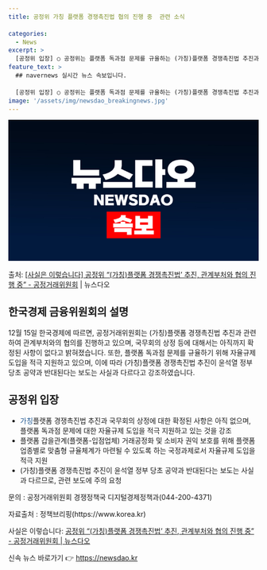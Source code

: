 ```yaml
---
title: 공정위 가칭 플랫폼 경쟁촉진법 협의 진행 중  관련 소식

categories:
  - News
excerpt: >
  [공정위 입장] ○ 공정위는 플랫폼 독과점 문제를 규율하는 (가칭)플랫폼 경쟁촉진법 추진과 관련하여 관계부처…
feature_text: >
  ## navernews 실시간 뉴스 속보입니다.

  [공정위 입장] ○ 공정위는 플랫폼 독과점 문제를 규율하는 (가칭)플랫폼 경쟁촉진법 추진과 관련하여 관계부처…
image: '/assets/img/newsdao_breakingnews.jpg'
---
```


![뉴스다오 속보](/assets/img/newsdao_breakingnews.jpg)

<p>출처: <a href="https://newsdao.kr/2827" rel="dofollow">[사실은 이렇습니다] 공정위 “(가칭)플랫폼 경쟁촉진법’ 추진, 관계부처와 협의 진행 중” - 공정거래위원회</a> | 뉴스다오</p>

<h2 data-ke-size="size26">한국경제 금융위원회의 설명</h2>
<p data-ke-size="size16">12월 15일 한국경제에 따르면, 공정거래위원회는 (가칭)플랫폼 경쟁촉진법 추진과 관련하여 관계부처와의 협의를 진행하고 있으며, 국무회의 상정 등에 대해서는 아직까지 확정된 사항이 없다고 밝혀졌습니다. 또한, 플랫폼 독과점 문제를 규율하기 위해 자율규제 도입을 적극 지원하고 있으며, 이에 따라 (가칭)플랫폼 경쟁촉진법 추진이 윤석열 정부 당초 공약과 반대된다는 보도는 사실과 다르다고 강조하였습니다.</p>

<h2 data-ke-size="size26">공정위 입장</h2>
<ul>
    <li><span style="color: #1a5490;">가칭</span>플랫폼 경쟁촉진법 추진과 국무회의 상정에 대한 확정된 사항은 아직 없으며, 플랫폼 독과점 문제에 대한 자율규제 도입을 적극 지원하고 있는 것을 강조</li>
    <li>플랫폼 갑을관계(플랫폼-입점업체) 거래공정화 및 소비자 권익 보호를 위해 플랫폼 업종별로 맞춤형 규율체계가 마련될 수 있도록 하는 국정과제로서 자율규제 도입을 적극 지원</li>
    <li>(가칭)플랫폼 경쟁촉진법 추진이 윤석열 정부 당초 공약과 반대된다는 보도는 사실과 다르므로, 관련 보도에 주의 요청</li>
</ul>

<p data-ke-size="size16">문의 : 공정거래위원회 경쟁정책국 디지털경제정책과(044-200-4371)</p>

<p data-ke-size="size16">자료출처 : 정책브리핑(https://www.korea.kr)</p>

<p data-ke-size="size16">사실은 이렇습니다: <a href="https://newsdao.kr/2827">공정위 “(가칭)플랫폼 경쟁촉진법’ 추진, 관계부처와 협의 진행 중” - 공정거래위원회 | 뉴스다오</a></p> 

신속 뉴스 바로가기 👉 <a href="https://newsdao.kr" rel="dofollow">https://newsdao.kr</a>



